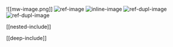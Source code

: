 ![[mw-image.png]]
![ref-image][ref-image-id]
![inline-image](image.png)
![ref-dupl-image][ref-dupl-image-id]
![ref-dupl-image][ref-dupl-image-id]

[[nested-include]]

[[deep-include]]

[ref-image-id]: ref-image.png
[ref-dupl-image-id]: ref-dupl-image.png
